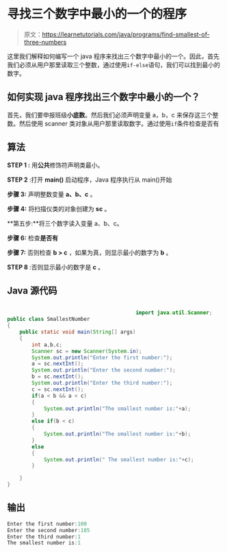 # 寻找三个数字中最小的一个的程序

> 原文：<https://learnetutorials.com/java/programs/find-smallest-of-three-numbers>

这里我们解释如何编写一个 java 程序来找出三个数字中最小的一个。因此，首先我们必须从用户那里读取三个整数，通过使用`if-else`语句，我们可以找到最小的数字。

## 如何实现 java 程序找出三个数字中最小的一个？

首先，我们要申报班级**小底数**。然后我们必须声明变量 a，b，c 来保存这三个整数。然后使用 scanner 类对象从用户那里读取数字。通过使用`if`条件检查是否有

## 算法

****STEP 1** :** 用**公共**修饰符声明类最小。

**STEP 2** :打开 **main()** 启动程序，Java 程序执行从 main()开始

**步骤 3:** 声明整数变量 **a、b、c** 。

**步骤 4:** 将扫描仪类的对象创建为 **sc** 。

**第五步:**将三个数字读入变量 a、b、c。

**步骤 6:** 检查**是否有**

**步骤 7:** 否则检查 **b > c** ，如果为真，则显示最小的数字为 **b** 。

**STEP 8** :否则显示最小的数字是 **c** 。

## Java 源代码

```java

                                          import java.util.Scanner;
public class SmallestNumber 
{
    public static void main(String[] args) 
    {
        int a,b,c;
        Scanner sc = new Scanner(System.in);
        System.out.println("Enter the first number:");
        a = sc.nextInt();
        System.out.println("Enter the second number:");
        b = sc.nextInt();
        System.out.println("Enter the third number:");
        c = sc.nextInt();
        if(a < b && a < c)
        {
            System.out.println("The smallest number is:"+a);
        }
        else if(b < c)
        {
            System.out.println("The smallest number is:"+b);
        }
        else
        {
            System.out.println(" The smallest number is:"+c);
        }

    }
}

```

## 输出

```java
Enter the first number:100
Enter the second number:105
Enter the third number:1
The smallest number is:1
```